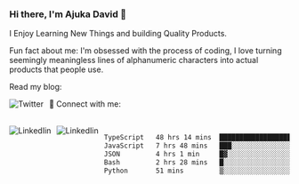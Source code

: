 ### Hi there, I'm Ajuka David 🥷

I Enjoy Learning New Things and building Quality Products.

Fun fact about me: I'm obsessed with the process of coding, I love turning seemingly meaningless lines of alphanumeric characters into actual products that people use.

Read my blog:

<a href="https://tobit.hashnode.dev/"> <img src="https://img.shields.io/badge/Hashnode-2962FF?style=for-the-badge&logo=hashnode&logoColor=white"
     alt="Twitter"
     style="float: left; margin-right: 10px;" /> </a>


📱 Connect with me: 

<br />
<a href="https://www.linkedin.com/in/david-ajuka-630660144/"> <img src="https://img.shields.io/badge/LinkedIn-0077B5?style=for-the-badge&logo=linkedin&logoColor=white"
     alt="LinkedIin"
     style="float: left; margin-right: 10px;" /> </a> <a href="mailto:ajuka.zephiniah@gmail.com"> <img src="https://img.shields.io/badge/Gmail-D14836?style=for-the-badge&logo=gmail&logoColor=white"
     alt="LinkedIin"
     style="float: left; margin-right: 10px;" /> </a>
     

<!--START_SECTION:waka-->

```txt
TypeScript   48 hrs 14 mins  ██████████████████▓░░░░░░   74.96 %
JavaScript   7 hrs 48 mins   ███░░░░░░░░░░░░░░░░░░░░░░   12.12 %
JSON         4 hrs 1 min     █▓░░░░░░░░░░░░░░░░░░░░░░░   06.25 %
Bash         2 hrs 28 mins   █░░░░░░░░░░░░░░░░░░░░░░░░   03.84 %
Python       51 mins         ▒░░░░░░░░░░░░░░░░░░░░░░░░   01.34 %
```

<!--END_SECTION:waka-->
